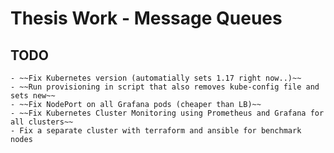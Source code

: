 # Thesis Work - Message Queues

## TODO 

	- ~~Fix Kubernetes version (automatially sets 1.17 right now..)~~
	- ~~Run provisioning in script that also removes kube-config file and sets new~~
    - ~~Fix NodePort on all Grafana pods (cheaper than LB)~~
    - ~~Fix Kubernetes Cluster Monitoring using Prometheus and Grafana for all clusters~~
    - Fix a separate cluster with terraform and ansible for benchmark nodes
